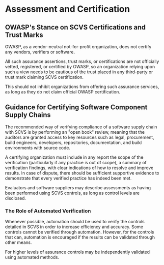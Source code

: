 # Assessment and Certification

## OWASP's Stance on SCVS Certifications and Trust Marks

OWASP, as a vendor-neutral not-for-profit organization, does not certify any vendors, verifiers or software.

All such assurance assertions, trust marks, or certifications are not officially vetted, registered, or certified by OWASP, so an organization relying upon such a view needs to be cautious of the trust placed in any third-party or trust mark claiming SCVS certification.

This should not inhibit organizations from offering such assurance services, as long as they do not claim official OWASP certification.

## Guidance for Certifying Software Component Supply Chains

The recommended way of verifying compliance of a software supply chain with SCVS is by performing an "open book" review, meaning that the auditors are granted access to key resources such as legal, procurement, build engineers, developers, repositories, documentation, and build environments with source code.

A certifying organization must include in any report the scope of the verification (particularly if any practice is out of scope), a summary of verification findings, with clear indications of how to resolve and improve results. 
In case of dispute, there should be sufficient supportive evidence to demonstrate that every verified practice has indeed been met.

Evaluators and software suppliers may describe assessments as having been performed using SCVS controls, as long as control levels are disclosed.

### The Role of Automated Verification

Whenever possible, automation should be used to verify the controls detailed in SCVS in order to increase efficiency and accuracy. 
Some controls cannot be verified through automation. However, for the controls that can, automation is encouraged if the results can be validated through other means.

For higher levels of assurance controls may be independently validated using automated methods.

<div style="page-break-after: always; visibility: hidden">
\newpage
</div>
